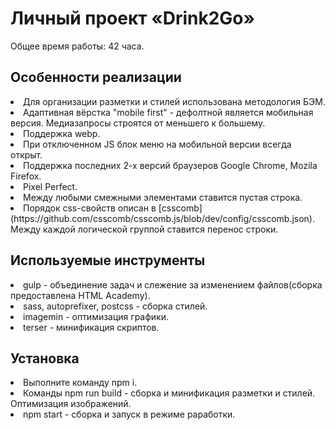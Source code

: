 # Личный проект «Drink2Go» 

Общее время работы: 42 часа.

<h2>Особенности реализации</h2>
<li>Для организации разметки и стилей использована методология БЭМ.</li>
<li>Адаптивная вёрстка "mobile first" - дефолтной является мобильная версия. Медиазапросы строятся от меньшего к большему.</li>
<li>Поддержка webp.</li>
<li>При отключенном JS блок меню на мобильной версии всегда открыт.</li>
<li>Поддержка последних 2-х версий браузеров Google Chrome, Mozila Firefox.</li>
<li>Pixel Perfect.</li>
<li>Между любыми смежными элементами ставится пустая строка.</li>
<li>Порядок css-свойств описан в [csscomb](https://github.com/csscomb/csscomb.js/blob/dev/config/csscomb.json).
Между каждой логической группой ставится перенос строки.</li>

<h2>Используемые инструменты</h2>
<li>gulp - объединение задач и слежение за изменением файлов(сборка предоставлена HTML Academy).</li>
<li>sass, autoprefixer, postcss - сборка стилей.</li>
<li>imagemin - оптимизация графики.</li>
<li>terser - минификация скриптов.</li>

<h2>Установка</h2>
<li>Выполните команду npm i.</li>
<li>Команды npm run build - сборка и минификация разметки и стилей. Оптимизация изображений.</li>
<li>npm start - сборка и запуск в режиме раработки.</li>
